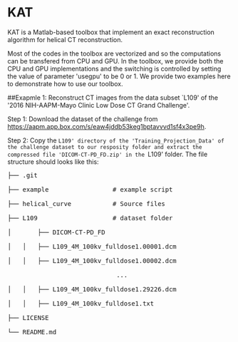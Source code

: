 # KAT
 KAT is a Matlab-based toolbox that implement an exact reconstruction algorithm for helical CT reconstruction.
 
 Most of the codes in the toolbox are vectorized and so the computations can be transfered from CPU and GPU. In the toolbox, we provide both the CPU and GPU implementations and the switching is controlled by setting the value of parameter 'usegpu' to be 0 or 1. We provide two examples here to demonstrate how to use our toolbox.
 
 ##Exapmle 1: Reconstruct CT images from the data subset `L109' of the '2016 NIH-AAPM-Mayo Clinic Low Dose CT Grand Challenge'.
 
 Step 1: Download the dataset of the challenge from https://aapm.app.box.com/s/eaw4jddb53keg1bptavvvd1sf4x3pe9h.
 
 Step 2: Copy the `L109' directory of the 'Training_Projection_Data' of the challenge dataset to our resposity folder and extract the compressed file 'DICOM-CT-PD_FD.zip' in the `L109' folder. The file structure should looks like this:
<pre>
├── .git<br />                 
├── example                 # example script<br />
├── helical_curve           # Source files<br />
├── L109                    # dataset folder<br />
│       ├── DICOM-CT-PD_FD          <br />
│   │   ├── L109_4M_100kv_fulldose1.00001.dcm   <br />    
│   │   ├── L109_4M_100kv_fulldose1.00002.dcm  <br />
                             ...<br />
│   │   ├── L109_4M_100kv_fulldose1.29226.dcm <br />
│   │   ├── L109_4M_100kv_fulldose1.txt    <br />
├── LICENSE<br />
└── README.md<br />
<pre>
 
